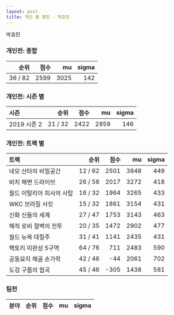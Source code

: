 ```yaml
---
layout: post
title: 개인 별 랭킹 - 박효민
---
```


박효민

### 개인전: 종합

| 순위 | 점수 | mu | sigma |
|---:|---:|---:|---:|
| 36 / 82 | 2599 | 3025 | 142 |

### 개인전: 시즌 별

| 시즌 | 순위 | 점수 | mu | sigma |
|:---|---:|---:|---:|---:|
| 2019 시즌 2 | 21 / 32 | 2422 | 2859 | 146 |

### 개인전: 트랙 별

| 트랙 | 순위 | 점수 | mu | sigma |
|:---|---:|---:|---:|---:|
| 네모 산타의 비밀공간 | 12 / 62 | 2501 | 3848 | 449 |
| 비치 해변 드라이브 | 26 / 58 | 2017 | 3272 | 418 |
| 월드 이탈리아 피사의 사탑 | 16 / 32 | 1964 | 3265 | 433 |
| WKC 브라질 서킷 | 15 / 32 | 1861 | 3154 | 431 |
| 신화 신들의 세계 | 27 / 47 | 1753 | 3143 | 463 |
| 해적 로비 절벽의 전투 | 20 / 35 | 1472 | 2902 | 477 |
| 월드 뉴욕 대질주 | 31 / 41 | 1141 | 2435 | 431 |
| 팩토리 미완성 5구역 | 64 / 76 | 711 | 2483 | 590 |
| 공동묘지 해골 손가락 | 42 / 46 | -44 | 2061 | 702 |
| 도검 구름의 협곡 | 45 / 46 | -305 | 1438 | 581 |

### 팀전

| 분야 | 순위 | 점수 | mu | sigma |
|:---|---:|---:|---:|---:|
